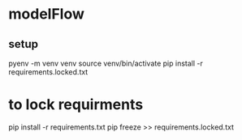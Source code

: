 # modelFlow

## setup

pyenv -m venv venv
source venv/bin/activate
pip install -r requirements.locked.txt

# to lock requirments
pip install -r requirements.txt
pip freeze >> requirements.locked.txt

